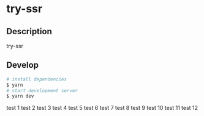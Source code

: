 # try-ssr

## Description

try-ssr

## Develop

```bash
# install dependencies
$ yarn
# start development server
$ yarn dev
```

test 1
test 2
test 3
test 4
test 5
test 6
test 7
test 8
test 9
test 10
test 11
test 12
